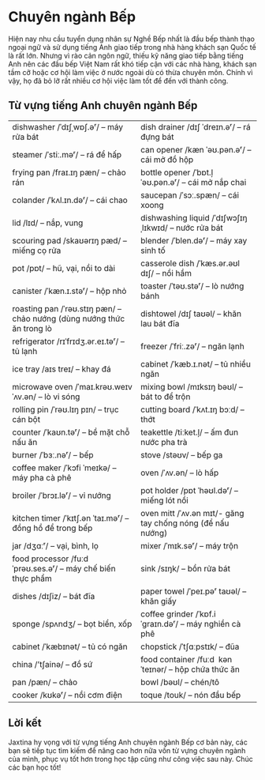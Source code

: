 # Chuyên ngành Bếp

Hiện nay nhu cầu tuyển dụng nhân sự Nghề Bếp nhất là đầu bếp thành thạo ngoại ngữ và sử dụng tiếng Anh giao tiếp trong nhà hàng khách sạn Quốc tế là rất lớn. Nhưng vì rào cản ngôn ngữ, thiếu kỹ năng giao tiếp bằng tiếng Anh nên các đầu bếp Việt Nam rất khó tiếp cận với các nhà hàng, khách sạn tầm cỡ hoặc cơ hội làm việc ở nước ngoài dù có thừa chuyên môn. Chính vì vậy, họ đã bỏ lỡ rất nhiều cơ hội việc làm tốt để đến với thành công. 

## Từ vựng tiếng Anh chuyên ngành Bếp

|   |   |
|---|---|
|dishwasher /ˈdɪʃˌwɒʃ.əʳ/ – máy rửa bát|dish drainer /dɪʃ ˈdreɪn.əʳ/ – rá đựng bát|
|steamer /ˈstiː.məʳ/ – rá để hấp|can opener /kæn ˈəʊ.pən.əʳ/ – cái mở đồ hộp|
|frying pan /fraɪ.ɪŋ pæn/ – chảo rán|bottle opener /ˈbɒt.ļ ˈəʊ.pən.əʳ/ – cái mở nắp chai|
|colander /ˈkʌl.ɪn.dəʳ/ – cái chao|saucepan /ˈsɔː.spæn/ – cái xoong|
|lid /lɪd/ – nắp, vung|dishwashing liquid /ˈdɪʃwɔʃɪŋ ˌlɪkwɪd/ – nước rửa bát|
|scouring pad /skaʊərɪŋ pæd/ – miếng cọ rửa|blender /ˈblen.dəʳ/ – máy xay sinh tố|
|pot /pɒt/ – hũ, vại, nồi to dài|casserole dish /ˈkæs.ər.əʊl dɪʃ/ – nồi hầm|
|canister /ˈkæn.ɪ.stəʳ/ – hộp nhỏ|toaster /ˈtəʊ.stəʳ/ – lò nướng bánh|
|roasting pan /ˈrəʊ.stɪŋ pæn/ – chảo nướng (dùng nướng thức ăn trong lò|dishtowel /dɪʃ taʊəl/ – khăn lau bát đĩa|
|refrigerator /rɪˈfrɪdʒ.ər.eɪ.təʳ/ – tủ lạnh|freezer /ˈfriː.zəʳ/ – ngăn lạnh|
|ice tray /aɪs treɪ/ – khay đá|cabinet /ˈkæb.ɪ.nət/ – tủ nhiều ngăn|
|microwave oven /ˈmaɪ.krəʊ.weɪv ˈʌv.ən/ – lò vi sóng|mixing bowl /mɪksɪŋ bəʊl/ – bát to để trộn|
|rolling pin /ˈrəʊ.lɪŋ pɪn/ – trục cán bột|cutting board /ˈkʌt.ɪŋ bɔːd/ – thớt|
|counter /ˈkaʊn.təʳ/ – bề mặt chỗ nấu ăn|teakettle /tiːket.ļ/ – ấm đun nước pha trà|
|burner /ˈbɜː.nəʳ/ – bếp|stove /stəʊv/ – bếp ga|
|coffee maker /ˈkɔfi ˈmeɪkə/ – máy pha cà phê|oven /ˈʌv.ən/ – lò hấp|
|broiler /ˈbrɔɪ.ləʳ/ – vỉ nướng|pot holder /pɒt ˈhəʊl.dəʳ/ – miếng lót nồi|
|kitchen timer /ˈkɪtʃ.ən ˈtaɪ.məʳ/ – đồng hồ để trong bếp|oven mitt /ˈʌv.ən mɪt/- găng tay chống nóng (để nấu nướng)|
|jar /dʒɑːʳ/ – vại, bình, lọ|mixer /ˈmɪk.səʳ/ – máy trộn|
|food processor /fuːd ˈprəʊ.ses.əʳ/ – máy chế biến thực phẩm|sink /sɪŋk/ – bồn rửa bát|
|dishes /dɪʃiz/ – bát đĩa|paper towel /ˈpeɪ.pəʳ taʊəl/ – khăn giấy|
|sponge /spʌndʒ/ – bọt biển, xốp|coffee grinder /ˈkɒf.i ˈgraɪn.dəʳ/ – máy nghiền cà phê|
|cabinet /ˈkæbɪnət/ – tủ có ngăn|chopstick /ˈtʃɑːpstɪk/ – đũa|
|china /’tʃainə/ – đồ sứ|food container /fuːd  kənˈteɪnər/ – hộp chứa thức ăn|
|pan /pæn/ – chảo|bowl /bəʊl/ – chén/tô|
|cooker /kʊkəʳ/ – nồi cơm điện|toque /touk/ – nón đầu bếp|

## Lời kết

Jaxtina hy vọng với từ vựng tiếng Anh chuyên ngành Bếp cơ bản này, các bạn sẽ tiếp tục tìm kiếm để nâng cao hơn nữa vốn từ vựng chuyên ngành của mình, phục vụ tốt hơn trong học tập cũng như công việc sau này. Chúc các bạn học tốt!

